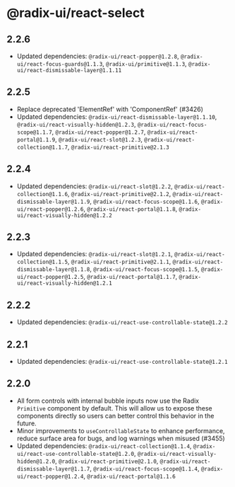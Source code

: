 # @radix-ui/react-select

## 2.2.6

- Updated dependencies: `@radix-ui/react-popper@1.2.8`, `@radix-ui/react-focus-guards@1.1.3`, `@radix-ui/primitive@1.1.3`, `@radix-ui/react-dismissable-layer@1.1.11`

## 2.2.5

- Replace deprecated 'ElementRef' with 'ComponentRef' (#3426)
- Updated dependencies: `@radix-ui/react-dismissable-layer@1.1.10`, `@radix-ui/react-visually-hidden@1.2.3`, `@radix-ui/react-focus-scope@1.1.7`, `@radix-ui/react-popper@1.2.7`, `@radix-ui/react-portal@1.1.9`, `@radix-ui/react-slot@1.2.3`, `@radix-ui/react-collection@1.1.7`, `@radix-ui/react-primitive@2.1.3`

## 2.2.4

- Updated dependencies: `@radix-ui/react-slot@1.2.2`, `@radix-ui/react-collection@1.1.6`, `@radix-ui/react-primitive@2.1.2`, `@radix-ui/react-dismissable-layer@1.1.9`, `@radix-ui/react-focus-scope@1.1.6`, `@radix-ui/react-popper@1.2.6`, `@radix-ui/react-portal@1.1.8`, `@radix-ui/react-visually-hidden@1.2.2`

## 2.2.3

- Updated dependencies: `@radix-ui/react-slot@1.2.1`, `@radix-ui/react-collection@1.1.5`, `@radix-ui/react-primitive@2.1.1`, `@radix-ui/react-dismissable-layer@1.1.8`, `@radix-ui/react-focus-scope@1.1.5`, `@radix-ui/react-popper@1.2.5`, `@radix-ui/react-portal@1.1.7`, `@radix-ui/react-visually-hidden@1.2.1`

## 2.2.2

- Updated dependencies: `@radix-ui/react-use-controllable-state@1.2.2`

## 2.2.1

- Updated dependencies: `@radix-ui/react-use-controllable-state@1.2.1`

## 2.2.0

- All form controls with internal bubble inputs now use the Radix `Primitive` component by default. This will allow us to expose these components directly so users can better control this behavior in the future.
- Minor improvements to `useControllableState` to enhance performance, reduce surface area for bugs, and log warnings when misused (#3455)
- Updated dependencies: `@radix-ui/react-collection@1.1.4`, `@radix-ui/react-use-controllable-state@1.2.0`, `@radix-ui/react-visually-hidden@1.2.0`, `@radix-ui/react-primitive@2.1.0`, `@radix-ui/react-dismissable-layer@1.1.7`, `@radix-ui/react-focus-scope@1.1.4`, `@radix-ui/react-popper@1.2.4`, `@radix-ui/react-portal@1.1.6`
